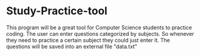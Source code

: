 # Study-Practice-tool
This program will be a great tool for Computer Science students to practice coding. The user can enter questions categorized by subjects. So whenever they need to practice a certain subject they could just enter it. The questions will be saved into an external file "data.txt"

